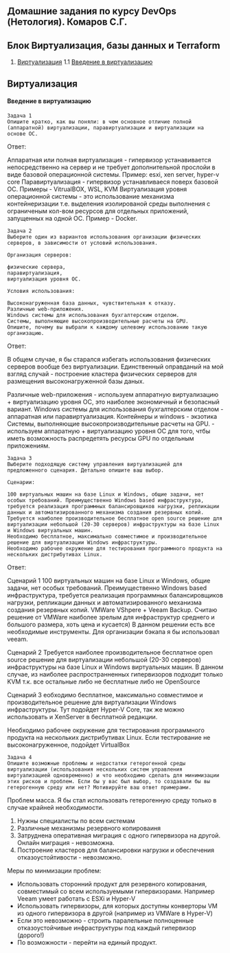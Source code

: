 ## Домашние задания по курсу DevOps (Нетология). Комаров С.Г.
## Блок Виртуализация, базы данных и Terraform

1. [Виртуализация](#vm)
 1.1 [Введение в виртуализацию](#vm_1)



## Виртуализация
<a name="vm"></a>

<a name="vm_1"></a>
#### Введение в виртуализацию
```
Задача 1
Опишите кратко, как вы поняли: в чем основное отличие полной (аппаратной) виртуализации, паравиртуализации и виртуализации на основе ОС.
```
Ответ:

Аппаратная или полная виртуализация - гипервизор устанавивается непосредственно на сервер и не требует дополнительной прослойи в виде базовой операционной системы. Пример: esxi, xen server, hyper-v core
Паравиртуализация - гипервизор устанавливаеся поверх базовой ОС. Примеры - VitrualBOX, WSL, KVM
Виртуализация уровня операционной системы - это использование механизма контейнеризации т.е. выделения изолированой среды выполнения с ограниченым кол-вом ресурсов для отдельных приложений, запущенных на одной ОС. Пример - Docker.

```
Задача 2
Выберите один из вариантов использования организации физических серверов, в зависимости от условий использования.

Организация серверов:

физические сервера,
паравиртуализация,
виртуализация уровня ОС.

Условия использования:

Высоконагруженная база данных, чувствительная к отказу.
Различные web-приложения.
Windows системы для использования бухгалтерским отделом.
Системы, выполняющие высокопроизводительные расчеты на GPU.
Опишите, почему вы выбрали к каждому целевому использованию такую организацию.
```

Ответ:

В общем случае, я бы старался избегать использования физических серверов вообще без виртуализации. 
Единственный оправданый на мой взгляд случай - построение кластера физических серверов для размещения высоконагруженной базы даных.

Различные web-приложения - используем аппаратную виртуализацию + виртуализацию уровня ОС, это наиболее экономичный и безопасный вариант.
Windows системы для использования бухгалтерским отделом - аппаратная или паравиртуализация. Контейнеры и windows - экзотика
Системы, выполняющие высокопроизводительные расчеты на GPU. - используем аппаратную + виртуализацию уровня ОС для того, чтбы иметь возможность распредетять ресурсы GPU по отдельным приложениям.

```
Задача 3
Выберите подходящую систему управления виртуализацией для предложенного сценария. Детально опишите ваш выбор.

Сценарии:

100 виртуальных машин на базе Linux и Windows, общие задачи, нет особых требований. Преимущественно Windows based инфраструктура, требуется реализация программных балансировщиков нагрузки, репликации данных и автоматизированного механизма создания резервных копий.
Требуется наиболее производительное бесплатное open source решение для виртуализации небольшой (20-30 серверов) инфраструктуры на базе Linux и Windows виртуальных машин.
Необходимо бесплатное, максимально совместимое и производительное решение для виртуализации Windows инфраструктуры.
Необходимо рабочее окружение для тестирования программного продукта на нескольких дистрибутивах Linux.
```

Ответ:

Сценарий 1
100 виртуальных машин на базе Linux и Windows, общие задачи, нет особых требований. Преимущественно Windows based инфраструктура, требуется реализация программных балансировщиков нагрузки, репликации данных и автоматизированного механизма создания резервных копий.
VMWare VShpere + Veeam Backup. Считаю решение от VMWare наиболее зрелым для инфраструктур среднего и большого размера, хоть цена и кусается) В данном решении есть все необходимые инструменты. Для организации бэкапа я бы использовал veeam.

Сценарий 2
Требуется наиболее производительное бесплатное open source решение для виртуализации небольшой (20-30 серверов) инфраструктуры на базе Linux и Windows виртуальных машин.
В данном случае, из наиболее распространненных гипервизоров подходит только KVM т.к. все остальные либо не бесплатные либо не OpenSource

Сценарий 3
еобходимо бесплатное, максимально совместимое и производительное решение для виртуализации Windows инфраструктуры.
Тут подойдет Hyper-V Core, так же можно использовать и ХenServer в бесплатной редакции.

Необходимо рабочее окружение для тестирования программного продукта на нескольких дистрибутивах Linux.
Если тестирование не высоконагруженное, подойдет VirtualBox

```
Задача 4
Опишите возможные проблемы и недостатки гетерогенной среды виртуализации (использования нескольких систем управления виртуализацией одновременно) и что необходимо сделать для минимизации этих рисков и проблем. Если бы у вас был выбор, то создавали бы вы гетерогенную среду или нет? Мотивируйте ваш ответ примерами.
```

Проблем масса. Я бы стал использовать гетерогенную среду только в случае крайней необходимости.
1. Нужны специалисты по всем системам
2. Различные механизмы резервного копироваиня
3. Затруднена оперативная миграция с одного гипервизора на другой. Онлайн миграция - невозможна.
4. Построение кластеров для балансировки нагрузки и обеспечения отказоустойтивости - невозможно.

Меры по минмизации проблем:

- Использовать сторонний продукт для резервного копирования, совместимый со всем используемыми гипервизорами. Например Veeam умеет работать с ESXi и Hyper-V
- Использовать гипервизоры, для которых доступны конверторы VM из одного гипервизора в другой (например из VMWare в Hyper-V)
- Если это невозможно - строить паралельные полноценные отказоустойчивые инфраструктуры под каждый гипервизор (дорого!)
- По возможности - перейти на единый продукт.